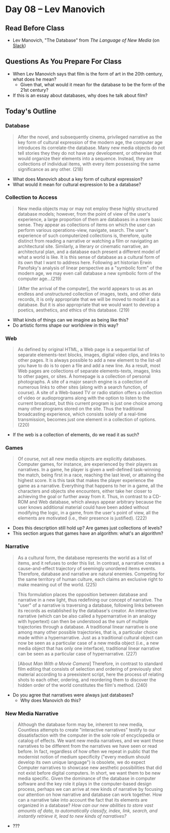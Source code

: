 # Day 08 – Lev Manovich

## Read Before Class

* Lev Manovich, "The Database" from *The Language of New Media* (on [Slack](https://engl460.slack.com/files))

## Questions As You Prepare For Class

* When Lev Manovich says that film is the form of art in the 20th century, what does he mean?
	* Given that, what would it mean for the database to be the form of the 21st century?
* If this is an essay about databases, why does he talk about film?
	
## Today's Outline

### Database

> After the novel, and subsequently cinema, privileged narrative as the key form of cultural expression of the modern age, the computer age introduces its correlate-the database. Many new media objects do not tell stories they they do not have any development, or otherwise that would organize their elements into a sequence. Instead, they are collections of individual items, with every item possessing the same significance as any other. (218)

* What does Manovich about a key form of cultural expression?
* What would it mean for cultural expression to be a database?

### Collection to Access

> New media objects may or may not employ these highly structured database models; however, from the point of view of the user's experience, a large proportion of them are databases in a more basic sense. They appear as collections of items on which the user can perform various operations-view, navigate, search. The user's experience of such computerized collections is, therefore, quite distinct from reading a narrative or watching a film or navigating an architectural site. Similarly, a literary or cinematic narrative, an architectural plan, and a database each present a different model of what a world is like. It is this sense of database as a cultural form of its own that I want to address here. Following art historian Erwin Panofsky's analysis of linear perspective as a "symbolic form" of the modern age, we may even call database a new symbolic form of the computer age…(219)

> [After the arrival of the computer], the world appears to us as an endless and unstructured collection of images, texts, and other data records, it is only appropriate that we will be moved to model it as a database. But it is also appropriate that we would want to develop a poetics, aesthetics, and ethics of this database. (219)

* What kinds of things can we imagine as being like this?
* Do artistic forms shape our worldview in this way?

### Web

> As defined by original HTML, a Web page is a sequential list of separate elements-text blocks, images, digital video clips, and links to other pages. It is always possible to add a new element to the list-all you have to do is to open a file and add a new line. As a result, most Web pages are collections of separate elements-texts, images, links to other pages, or sites. Á homepage is a collection of personal photographs. A site of a major search engine is a collection of numerous links to other sites (along with a search function, of course). A site of a Web-based TV or radio station offers a collection of video or audioprograms along with the option to listen to the current broadcast, but this current program is just one choice among many other programs stored on the site. Thus the traditional broadcasting experience, which consists solely of a real-time transmission, becomes just one element in a collection of options. (220)

* If the web is a collection of elements, do we read it as such?

### Games

> Of course, not all new media objects are explicitly databases. Computer games, for instance, are experienced by their players as narratives. In a game, he player is given a well-defined task-winning the match, being first in a race, reaching the last level, or attaining the highest score. It is this task that makes the player experience the game as a narrative. Everything that happens to her in a game, all the characters and objects she encounters, either take her closer to achieving the goal or further away from it. Thus, in contrast to a CD-ROM and Web database, which always appear arbitrary because the user knows additional material could have been added without modifying the logic, in a game, from the user's point of view, all the elements are motivated (i.e., their presence is justified). (222)

* Does this description still hold up? Are games just collections of levels?
* This section argues that games have an algorithm: what's an algorithm?

### Narrative

> As a cultural form, the database represents the world as a list of items, and it refuses to order this list. In contrast, a narrative creates a cause-and-effect trajectory of seemingly unordered items events. Therefore, database and narrative are natural enemies. Competing for the same territory of human culture, each claims an exclusive right to make meaning out of the world. (225)

> This formulation places the opposition between database and narrative in a new light, thus redefining our concept of narrative. The "user" of a narrative is traversing a database, following links between its records as established by the database's creator. An interactive narrative (which can be also called a hypernarrative in an analogy with hypertext) can then be understood as the sum of multiple trajectories through a database. A traditional linear narrative is one among many other possible trajectories, that is, a particular choice made within a hypernarrative. Just as a traditional cultural object can now be seen as a particular case of a new media object (i.e., a new media object that has only one interface), traditional linear narrative can be seen as a particular case of hypernarrative. (227)

> [About *Man With a Movie Camera*] Therefore, in contrast to standard film editing that consists of selection and ordering of previously shot material according to a preexistent script, here the process of relating shots to each other, ordering, and reordering them to discover the hidden order of the world constitutes the film's method. (240)

* Do you agree that narratives were always just databases?
	* Why does Manovich do this?
	
### New Media Narrative

> Although the database form may be, inherent to new media, Countless attempts to create "interactive narratives" testify to our dissatisfaction with the computer in the sole role of encyclopedia or catalog of effects. We want new media narratives, and we want these narratives to be different from the narratives we have seen or read before. In fact, regardless of how often we repeat in public that the modernist notion of medium specificity ("every medium should develop its own unique language") is obsolete, we do expect Computer narratives to showcase new aesthetic possibilities that did not exist before digital computers. In short, we want them to be new media specific. Given the dominance of the database in computer software and the key role it plays in the computer-based design process, perhaps we can arrive at new kinds of narrative by focusing our attention on how narrative and database can work together. How can a narrative take into account the fact that its elements are organized in a database? *How can our new abilities to store vast amounts of data, to automatically classify, index, link, search, and instantly retrieve it, lead to new kinds of narratives?*

* ???